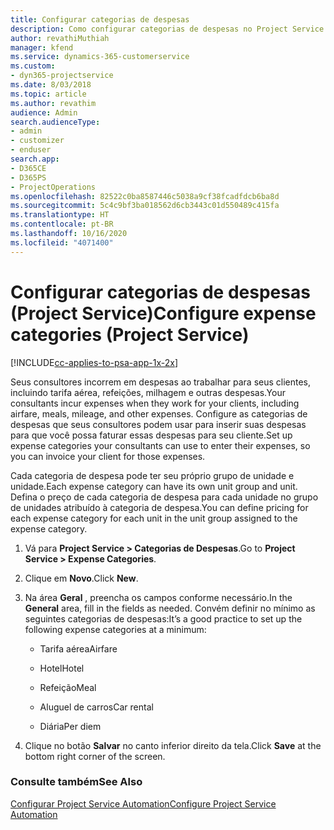 ```yaml
---
title: Configurar categorias de despesas
description: Como configurar categorias de despesas no Project Service
author: revathiMuthiah
manager: kfend
ms.service: dynamics-365-customerservice
ms.custom:
- dyn365-projectservice
ms.date: 8/03/2018
ms.topic: article
ms.author: revathim
audience: Admin
search.audienceType:
- admin
- customizer
- enduser
search.app:
- D365CE
- D365PS
- ProjectOperations
ms.openlocfilehash: 82522c0ba8587446c5038a9cf38fcadfdcb6ba8d
ms.sourcegitcommit: 5c4c9bf3ba018562d6cb3443c01d550489c415fa
ms.translationtype: HT
ms.contentlocale: pt-BR
ms.lasthandoff: 10/16/2020
ms.locfileid: "4071400"
---
```

# <a name="configure-expense-categories-project-service"></a><span data-ttu-id="927d5-103">Configurar categorias de despesas (Project Service)</span><span class="sxs-lookup"><span data-stu-id="927d5-103">Configure expense categories (Project Service)</span></span>

[!INCLUDE[cc-applies-to-psa-app-1x-2x](../includes/cc-applies-to-psa-app-1x-2x.md)]

<span data-ttu-id="927d5-104">Seus consultores incorrem em despesas ao trabalhar para seus clientes, incluindo tarifa aérea, refeições, milhagem e outras despesas.</span><span class="sxs-lookup"><span data-stu-id="927d5-104">Your consultants incur expenses when they work for your clients, including airfare, meals, mileage, and other expenses.</span></span> <span data-ttu-id="927d5-105">Configure as categorias de despesas que seus consultores podem usar para inserir suas despesas para que você possa faturar essas despesas para seu cliente.</span><span class="sxs-lookup"><span data-stu-id="927d5-105">Set up expense categories your consultants can use to enter their expenses, so you can invoice your client for those expenses.</span></span>  
  
<span data-ttu-id="927d5-106">Cada categoria de despesa pode ter seu próprio grupo de unidade e unidade.</span><span class="sxs-lookup"><span data-stu-id="927d5-106">Each expense category can have its own unit group and unit.</span></span> <span data-ttu-id="927d5-107">Defina o preço de cada categoria de despesa para cada unidade no grupo de unidades atribuído à categoria de despesa.</span><span class="sxs-lookup"><span data-stu-id="927d5-107">You can define pricing for each expense category for each unit in the unit group assigned to the expense category.</span></span>  
  
1.  <span data-ttu-id="927d5-108">Vá para **Project Service > Categorias de Despesas**.</span><span class="sxs-lookup"><span data-stu-id="927d5-108">Go to **Project Service > Expense Categories**.</span></span>  
  
2.  <span data-ttu-id="927d5-109">Clique em **Novo**.</span><span class="sxs-lookup"><span data-stu-id="927d5-109">Click **New**.</span></span>  
  
3.  <span data-ttu-id="927d5-110">Na área **Geral** , preencha os campos conforme necessário.</span><span class="sxs-lookup"><span data-stu-id="927d5-110">In the **General** area, fill in the fields as needed.</span></span> <span data-ttu-id="927d5-111">Convém definir no mínimo as seguintes categorias de despesas:</span><span class="sxs-lookup"><span data-stu-id="927d5-111">It’s a good practice to set up the following expense categories at a minimum:</span></span>  
  
    -   <span data-ttu-id="927d5-112">Tarifa aérea</span><span class="sxs-lookup"><span data-stu-id="927d5-112">Airfare</span></span>  
  
    -   <span data-ttu-id="927d5-113">Hotel</span><span class="sxs-lookup"><span data-stu-id="927d5-113">Hotel</span></span>  
  
    -   <span data-ttu-id="927d5-114">Refeição</span><span class="sxs-lookup"><span data-stu-id="927d5-114">Meal</span></span>  
  
    -   <span data-ttu-id="927d5-115">Aluguel de carros</span><span class="sxs-lookup"><span data-stu-id="927d5-115">Car rental</span></span>  
  
    -   <span data-ttu-id="927d5-116">Diária</span><span class="sxs-lookup"><span data-stu-id="927d5-116">Per diem</span></span>  
  
4.  <span data-ttu-id="927d5-117">Clique no botão **Salvar** no canto inferior direito da tela.</span><span class="sxs-lookup"><span data-stu-id="927d5-117">Click **Save** at the bottom right corner of the screen.</span></span>  
  
### <a name="see-also"></a><span data-ttu-id="927d5-118">Consulte também</span><span class="sxs-lookup"><span data-stu-id="927d5-118">See Also</span></span>  
 [<span data-ttu-id="927d5-119">Configurar Project Service Automation</span><span class="sxs-lookup"><span data-stu-id="927d5-119">Configure Project Service Automation</span></span>](../psa/configure.md)
